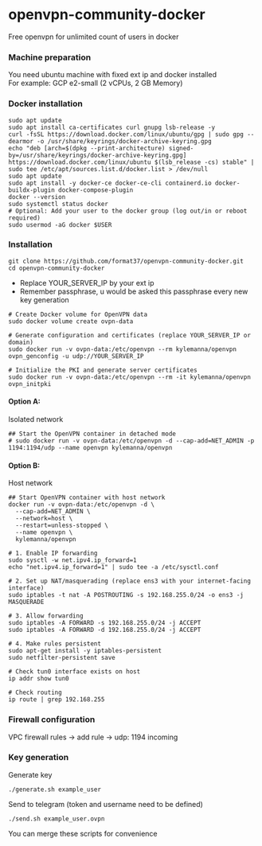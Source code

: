 # openvpn-community-docker
Free openvpn for unlimited count of users in docker

### Machine preparation
You need ubuntu machine with fixed ext ip and docker installed  
For example: GCP e2-small (2 vCPUs, 2 GB Memory)
### Docker installation
```
sudo apt update
sudo apt install ca-certificates curl gnupg lsb-release -y
curl -fsSL https://download.docker.com/linux/ubuntu/gpg | sudo gpg --dearmor -o /usr/share/keyrings/docker-archive-keyring.gpg
echo "deb [arch=$(dpkg --print-architecture) signed-by=/usr/share/keyrings/docker-archive-keyring.gpg] https://download.docker.com/linux/ubuntu $(lsb_release -cs) stable" | sudo tee /etc/apt/sources.list.d/docker.list > /dev/null
sudo apt update
sudo apt install -y docker-ce docker-ce-cli containerd.io docker-buildx-plugin docker-compose-plugin
docker --version
sudo systemctl status docker
# Optional: Add your user to the docker group (log out/in or reboot required)
sudo usermod -aG docker $USER
```
### Installation
```
git clone https://github.com/format37/openvpn-community-docker.git
cd openvpn-community-docker
```

* Replace YOUR_SERVER_IP by your ext ip  
* Remember passphrase, u would be asked this passphrase every new key generation  
```
# Create Docker volume for OpenVPN data
sudo docker volume create ovpn-data

# Generate configuration and certificates (replace YOUR_SERVER_IP or domain)
sudo docker run -v ovpn-data:/etc/openvpn --rm kylemanna/openvpn ovpn_genconfig -u udp://YOUR_SERVER_IP

# Initialize the PKI and generate server certificates
sudo docker run -v ovpn-data:/etc/openvpn --rm -it kylemanna/openvpn ovpn_initpki
```

#### Option A:
Isolated network
```
## Start the OpenVPN container in detached mode
# sudo docker run -v ovpn-data:/etc/openvpn -d --cap-add=NET_ADMIN -p 1194:1194/udp --name openvpn kylemanna/openvpn
```

#### Option B:
Host network
```
## Start OpenVPN container with host network
docker run -v ovpn-data:/etc/openvpn -d \
  --cap-add=NET_ADMIN \
  --network=host \
  --restart=unless-stopped \
  --name openvpn \
  kylemanna/openvpn

# 1. Enable IP forwarding
sudo sysctl -w net.ipv4.ip_forward=1
echo "net.ipv4.ip_forward=1" | sudo tee -a /etc/sysctl.conf

# 2. Set up NAT/masquerading (replace ens3 with your internet-facing interface)
sudo iptables -t nat -A POSTROUTING -s 192.168.255.0/24 -o ens3 -j MASQUERADE

# 3. Allow forwarding
sudo iptables -A FORWARD -s 192.168.255.0/24 -j ACCEPT
sudo iptables -A FORWARD -d 192.168.255.0/24 -j ACCEPT

# 4. Make rules persistent
sudo apt-get install -y iptables-persistent
sudo netfilter-persistent save

# Check tun0 interface exists on host
ip addr show tun0

# Check routing
ip route | grep 192.168.255
```

### Firewall configuration
VPC firewall rules -> add rule -> udp: 1194 incoming

### Key generation
Generate key
```
./generate.sh example_user
```
Send to telegram
(token and username need to be defined)
```
./send.sh example_user.ovpn
```
You can merge these scripts for convenience